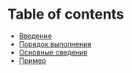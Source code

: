 # Table of contents

* [Введение](README.md)
* [Порядок выполнения](poryadok-vypolneniya.md)
* [Основные сведения](osnovnye-svedeniya.md)
* [Пример](primer.md)

